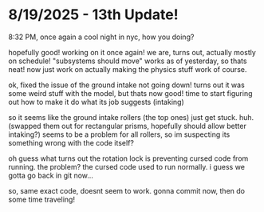 # 8/19/2025 - 13th Update!

8:32 PM, once again a cool night in nyc, how you doing?

hopefully good! working on it once again! we are, turns out, actually mostly on schedule! "subsystems should move" works as of yesterday, so thats neat! now just work on actually making the physics stuff work of course.

ok, fixed the issue of the ground intake not going down! turns out it was some weird stuff with the model, but thats now good! time to start figuring out how to make it do what its job suggests (intaking)

so it seems like the ground intake rollers (the top ones) just get stuck. huh. (swapped them out for rectangular prisms, hopefully should allow better intaking?) seems to be a problem for all rollers, so im suspecting its something wrong with the code itself?

oh guess what turns out the rotation lock is preventing cursed code from running. the problem? the cursed code used to run normally. i guess we gotta go back in git now...

so, same exact code, doesnt seem to work. gonna commit now, then do some time traveling!